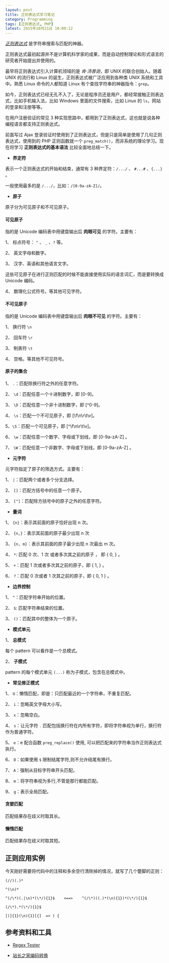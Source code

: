 ```yaml
---
layout: post
title: 正则表达式学习笔记
category: Programming
tags: [正则表达式, PHP]
latest: 2015年10月21日 10:00:12
---
```


*[正则表达式](https://zh.wikipedia.org/zh-cn/正则表达式)* 是字符串搜索与匹配的神器。

正则表达式最初起源并不是计算机科学家的成果，而是自动控制理论和形式语言的研究者开始提出并使用的。

最早将正则表达式引入计算机领域的是 *肯·汤普逊*，即 UNIX 的联合创始人。随着 UNIX 的流行和 Linux 的诞生，正则表达式被广泛应用到各种类 UNIX 系统和工具中。熟悉 Linux 命令的人都知道 Linux 有个查找字符串的神器指令：`grep`。

如今，正则表达式已经无孔不入了，无论是程序员还是用户，都经常接触正则表达式，比如手机输入法，比如 Windows 里面的文件搜索，比如 Linux 的 `ls`，网站的登录和注册等等。

在用户注册验证的常见 3 种实现思路中，都用到了正则表达式，这也就是说各种编程语言都支持正则表达式。

前面写过 Ajax 登录验证时使用到了正则表达式，但是只是简单是使用了几句正则表达式，使用到的 PHP 正则函数就一个 `preg_match()`，而非系统的理论学习。现在将学习 **正则表达式的基本语法** 比较全面地总结一下。

- **界定符**

表示一个正则表达式的开始和结束，通常有 3 种界定符：`/.../` 、 `#...#` 、`{...}` 。

一般使用最多的是 `/.../`，比如：`/[0-9a-zA-Z]/`。

- **原子**

原子分为可见原子和不可见原子。

#### 可见原子

指的是 Unicode 编码表中用键盘输出后 **肉眼可见** 的字符。主要有：

1、 标点符号： `"` 、 `_` 、`?` 等。

2、 英文字母和数字。

3、 汉字、英语和其他语言文字。

这些可见原子在进行正则匹配的时候不能直接使用实际的语言词汇，而是要转换成 Unicode 编码。

4、 数理化公式符号。等其他可见字符。

#### 不可见原子

指的是 Unicode 编码表中用键盘输出后 **肉眼不可见** 的字符。主要有：

1、 换行符 `\n`

2、 回车符 `\r`

3、 制表符 `\t`

4、 空格。等其他不可见符号。

#### 原子的集合

1、 `.`：匹配除换行符之外的任意字符。

2、 `\d`：匹配任意一个十进制数字，即 [0-9]。

3、 `\D`：匹配任意一个非十进制数字，即 [^0-9]。

4、 `\s`：匹配一个不可见原子，即 [\f\n\r\t\v]。

5、`\S`：匹配一个可见原子，即 [^\f\n\r\t\v]。

6、 `\w`：匹配任意一个数字、字母或下划线，即 [0-9a-zA-Z] 。

7、 `\W`：匹配任意一个非数字、字母或下划线，即 [0-9a-zA-Z] 。

- **元字符**

元字符指定了原子的筛选方式。主要有：

1、 `|`：匹配两个或者多个分支选择。

2、 `[]`：匹配方括号中的任意一个原子。

3、 `[^]`：匹配除方括号中的原子之外的任意字符。

- **量词**

1、 `{n}`：表示其前面的原子恰好出现 n 次。

2、 `{n,}`：表示其前面的原子最少出现 n 次 

3、 `{n, m}`：表示其前面的原子最少出现 n 次最出 m 次。

4、 `*`: 匹配 0 次、1 次 或者多次其之前的原子 ， 即 { 0, } 。

5、 `+`：匹配 1 次或者多次其之前的原子，即 { 1, } 。 

6、 `?`：匹配 0 次或者 1 次其之前的原子，即 { 0, 1 } 。

- **边界控制**

1、 `^`：匹配字符串开始的位置。

2、 `$`: 匹配字符串结束的位置。

3、 `()`：匹配其中的整体为一个原子。

- **模式单元**

1、 **总模式**

每个 pattern 可以看作是一个总模式。

2、 **子模式**

pattern 的每个模式单元 `(...)` 称为子模式，包含在总模式中。

- **常见修正模式**

1、 `U`：懒惰匹配，即是：只匹配最近的一个字符串，不重复匹配。

2、 `i`：忽略英文字母大小写。

3、 `x`：忽略空白。

4、 `s`：让元字符 `.` 匹配包括换行符在内所有字符，即将字符串视为单行，换行符作为普通字符。

5、 `e`：e 配合函数 `preg_replace()` 使用, 可以把匹配来的字符串当作正则表达式执行。

6、 `D`：如果使用 `$` 限制结尾字符,则不允许结尾有换行。

7、 `A`：强制从目标字符串开头匹配。

8、 `m`：将字符串视为多行,不管是那行都能匹配。

9、 `g`：表示全局匹配。

#### **贪婪匹配**

匹配结果存在歧义时取其长。

#### **懒惰匹配**

匹配结果存在歧义时取其短。

正则应用实例
-

今天刚好需要将代码中的注释和多余空行清除掉的情况，就写了几个蹩脚的正则：

```
(//)(.)*

^(\n)*

^(/\*)(.|\n)*(\*/){1}$    <==>    ^(/\*)((.)*(\n){1})*(\*/){1}$

(/\*).*(\*/){1}$

[)]{1}(\n){1}[{]  => ) {
```


参考资料和工具
-

- [Regex Tester](http://regexpal.com/)

- [站长之家编码转换](http://tool.chinaz.com/Tools/URLEncode.aspx)
